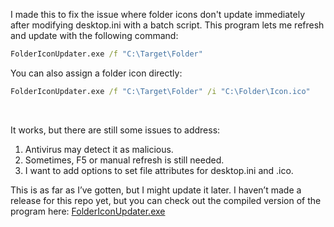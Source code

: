 
I made this to fix the issue where folder icons don't update immediately after modifying desktop.ini with a batch script. This program lets me refresh and update with the following command:
```cmd
FolderIconUpdater.exe /f "C:\Target\Folder"
```
You can also assign a folder icon directly:
```cmd
FolderIconUpdater.exe /f "C:\Target\Folder" /i "C:\Folder\Icon.ico"
```
<br>

It works, but there are still some issues to address:
1. Antivirus may detect it as malicious.
2. Sometimes, F5 or manual refresh is still needed.
3. I want to add options to set file attributes for desktop.ini and .ico.

This is as far as I’ve gotten, but I might update it later.
I haven’t made a release for this repo yet, but you can check out the compiled version of the program here:
[FolderIconUpdater.exe](https://github.com/ramdany7/RightClick-Folder-Icon-Tools/tree/main/resources)
